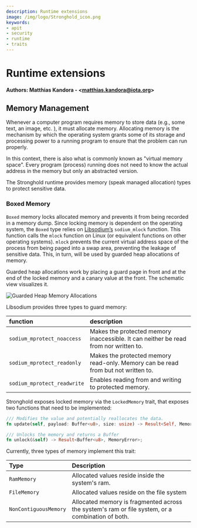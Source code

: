 ```yaml
---
description: Runtime extensions
image: /img/logo/Stronghold_icon.png
keywords:
- apit
- security
- runtime
- traits
---
```


# Runtime extensions 

#### Authors: Matthias Kandora - \<matthias.kandora@iota.org>


## Memory Management

Whenever a computer program requires memory to store data (e.g., some text, an image, etc. ), it must allocate memory. Allocating memory is the mechanism by which the operating system grants some of its storage and processing power to a running program to ensure that the problem can run properly.

In this context, there is also what is commonly known as "virtual memory space". Every program (process) running does not need to know the actual address in the memory but only an abstracted version.

The Stronghold runtime provides memory (speak managed allocation) types to protect sensitive data.

### Boxed Memory

`Boxed` memory locks allocated memory and prevents it from being recorded in a memory dump. Since locking memory is dependent on the operating system, the `Boxed` type relies on [Libsodium’s](https://libsodium.gitbook.io/doc/) `sodium_mlock` function. This function calls the `mlock` function on Linux (or equivalent functions on other operating systems). `mlock` prevents the current virtual address space of the process from being paged into a swap area, preventing the leakage of sensitive data. This, in turn, will be used by guarded heap allocations of memory.

Guarded heap allocations work by placing a guard page in front and at the end of the locked memory and a canary value at the front. The schematic view visualizes it.

![Guarded Heap Memory Allocations](https://i.imgur.com/oy0Ri1Z.png)

Libsodium provides three types to guard memory:

| function                    | description                                                                          |
|:----------------------------|:-------------------------------------------------------------------------------------|
| `sodium_mprotect_noaccess`  | Makes the protected memory inaccessible. It can neither be read from nor written to. |
| `sodium_mprotect_readonly`  | Makes the protected memory read-only. Memory can be read from but not written to.    |
| `sodium_mprotect_readwrite` | Enables reading from and writing to protected memory.                                |


Stronghold exposes locked memory via the `LockedMemory` trait, that exposes two functions that need to be implemented:

```rust
/// Modifies the value and potentially reallocates the data.
fn update(self, payload: Buffer<u8>, size: usize) -> Result<Self, MemoryError>;

/// Unlocks the memory and returns a Buffer
fn unlock(&self) -> Result<Buffer<u8>, MemoryError>;
```

Currently, three types of memory implement this trait:

| Type                  | Description                                                                                      |
|:----------------------|:-------------------------------------------------------------------------------------------------|
| `RamMemory`           | Allocated values reside inside the system's ram.                                                 |
| `FileMemory`          | Allocated values reside on the file system                                                       |
| `NonContiguousMemory` | Allocated memory is fragmented across the system's ram or file system, or a combination of both. |

